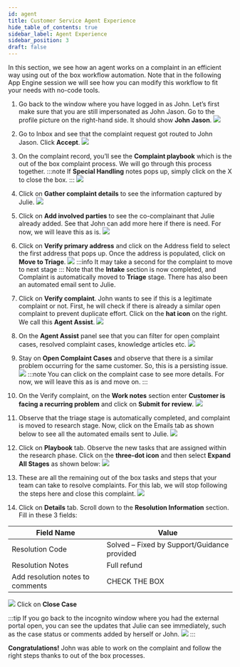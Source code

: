 ```yaml
---
id: agent
title: Customer Service Agent Experience
hide_table_of_contents: true
sidebar_label: Agent Experience
sidebar_position: 3
draft: false
---
```


In this section, we see how an agent works on a complaint in an efficient way using out of the box workflow automation. Note that in the following App Engine session we will see how you can modify this workflow to fit your needs with no-code tools.

1.	Go back to the window where you have logged in as John. Let’s first make sure that you are still impersonated as John Jason. Go to the profile picture on the right-hand side. It should show **John Jason**.
![](../images/2023-09-19-11-24-05.png)


2.	Go to Inbox and see that the complaint request got routed to John Jason. Click **Accept**.
![](../images/2023-09-19-11-24-30.png)


3.	On the complaint record, you’ll see the **Complaint playbook** which is the out of the box complaint process. We will go through this process together. 
:::note
If **Special Handling** notes pops up, simply click on the X to close the box.
:::
![](../images/2023-09-19-11-25-20.png)


4.	Click on **Gather complaint details** to see the information captured by Julie.
![](../images/2023-09-19-11-26-09.png)


5.	Click on **Add involved parties** to see the co-complainant that Julie already added. See that John can add more here if there is need. For now, we will leave this as is.
![](../images/2023-09-19-11-26-43.png)


6.	Click on **Verify primary address** and click on the Address field to select the first address that pops up. Once the address is populated, click on **Move to Triage**. 
![](../images/2023-09-19-11-27-47.png)
:::info
It may take a second for the complaint to move to next stage
:::
Note that the **Intake** section is now completed, and Complaint is automatically moved to **Triage** stage. There has also been an automated email sent to Julie.


7.	Click on **Verify complaint**.  John wants to see if this is a legitimate complaint or not. First, he will check if there is already a similar open complaint to prevent duplicate effort. Click on the **hat icon** on the right. We call this **Agent Assist**.
![](../images/2023-09-19-11-29-09.png)


8. On the **Agent Assist** panel see that you can filter for open complaint cases, resolved complaint cases, knowledge articles etc.
![](../images/2023-09-19-11-29-44.png)


9.	Stay on **Open Complaint Cases** and observe that there is a similar problem occurring for the same customer. So, this is a persisting issue.
![](../images/2023-09-19-11-30-25.png)
:::note
You can click on the complaint case to see more details. For now, we will leave this as is and move on.
:::


10.	On the Verify complaint, on the **Work notes** section enter **Customer is facing a recurring problem** and click on **Submit for review**.
![](../images/2023-09-19-11-30-46.png)


11.	Observe that the triage stage is automatically completed, and complaint is moved to research stage. Now, click on the Emails tab as shown below to see all the automated emails sent to Julie.
![](../images/2023-09-19-11-32-02.png)


12.	Click on **Playbook** tab. Observe the new tasks that are assigned within the research phase. Click on the **three-dot icon** and then select **Expand All Stages** as shown below:
![](../images/2023-09-19-11-32-47.png)


13.	These are all the remaining out of the box tasks and steps that your team can take to resolve complaints. For this lab, we will stop following the steps here and close this complaint.
![](../images/2023-09-19-11-33-04.png)


14.	 Click on **Details** tab. Scroll down to the **Resolution Information** section. Fill in these 3 fields:

 |Field Name|Value|
 |---|---|
 |Resolution Code| Solved – Fixed by Support/Guidance provided|
 |Resolution Notes| Full refund|
 |Add resolution notes to comments| CHECK THE BOX|
![](../images/2023-09-19-11-35-03.png)
Click on **Close Case**

:::tip
If you go back to the incognito window where you had the external portal open, you can see the updates that Julie can see immediately, such as the case status or comments added by herself or John.
![](../images/2023-09-19-11-36-02.png)
:::

**Congratulations!** John was able to work on the complaint and follow the right steps thanks to out of the box processes.